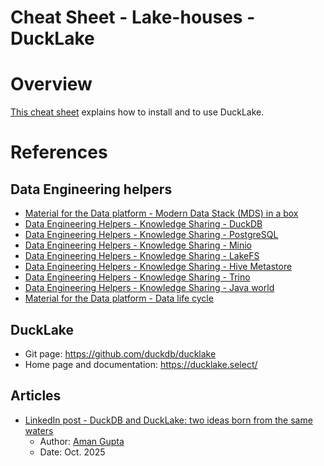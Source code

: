 Cheat Sheet - Lake-houses - DuckLake
====================================

# Overview
[This cheat sheet](https://github.com/data-engineering-helpers/ks-cheat-sheets/blob/main/data-storage/ducklake/README.md)
explains how to install and to use DuckLake.

# References

## Data Engineering helpers
* [Material for the Data platform - Modern Data Stack (MDS) in a box](https://github.com/data-engineering-helpers/mds-in-a-box/blob/main/README.md)
* [Data Engineering Helpers - Knowledge Sharing - DuckDB](https://github.com/data-engineering-helpers/ks-cheat-sheets/blob/main/db/duckdb/README.md)
* [Data Engineering Helpers - Knowledge Sharing - PostgreSQL](https://github.com/data-engineering-helpers/ks-cheat-sheets/blob/main/db/postgresql/README.md)
* [Data Engineering Helpers - Knowledge Sharing - Minio](https://github.com/data-engineering-helpers/ks-cheat-sheets/blob/main/data-storage/minio/README.md)
* [Data Engineering Helpers - Knowledge Sharing - LakeFS](https://github.com/data-engineering-helpers/ks-cheat-sheets/blob/main/data-storage/lakefs/README.md)
* [Data Engineering Helpers - Knowledge Sharing - Hive Metastore](https://github.com/data-engineering-helpers/ks-cheat-sheets/blob/main/data-catalogs/hive-metastore/README.md)
* [Data Engineering Helpers - Knowledge Sharing - Trino](https://github.com/data-engineering-helpers/ks-cheat-sheets/blob/main/db/trino/README.md)
* [Data Engineering Helpers - Knowledge Sharing - Java world](https://github.com/data-engineering-helpers/ks-cheat-sheets/blob/main/programming/java-world/README.md)
* [Material for the Data platform - Data life cycle](https://github.com/data-engineering-helpers/data-life-cycle/blob/main/README.md)

## DuckLake
* Git page: https://github.com/duckdb/ducklake
* Home page and documentation: https://ducklake.select/

## Articles
* [LinkedIn post - DuckDB and DuckLake: two ideas born from the same waters](https://www.linkedin.com/posts/aman-gupta-7b255622b_github-duckdbducklake-ducklake-is-an-activity-7389199749717024768-o9yA/)
  * Author: [Aman Gupta](https://www.linkedin.com/in/aman-gupta-7b255622b/)   
  * Date: Oct. 2025
